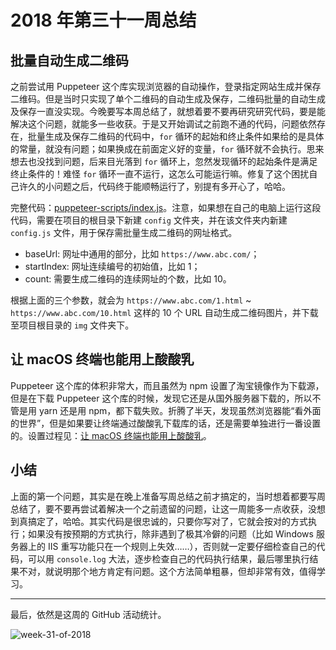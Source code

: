 # 2018 年第三十一周总结

## 批量自动生成二维码

之前尝试用 Puppeteer 这个库实现浏览器的自动操作，登录指定网站生成并保存二维码。但是当时只实现了单个二维码的自动生成及保存，二维码批量的自动生成及保存一直没实现。今晚要写本周总结了，就想着要不要再研究研究代码，要是能解决这个问题，就能多一些收获。于是又开始调试之前跑不通的代码，问题依然存在，批量生成及保存二维码的代码中，`for` 循环的起始和终止条件如果给的是具体的常量，就没有问题；如果换成在前面定义好的变量，`for` 循环就不会执行。思来想去也没找到问题，后来目光落到 `for` 循环上，忽然发现循环的起始条件是满足终止条件的！难怪 `for` 循环一直不运行，这怎么可能运行嘛。修复了这个困扰自己许久的小问题之后，代码终于能顺畅运行了，别提有多开心了，哈哈。

完整代码：[puppeteer-scripts/index.js](https://github.com/Dream4ever/puppeteer-scripts/blob/master/index.js)。注意，如果想在自己的电脑上运行这段代码，需要在项目的根目录下新建 `config` 文件夹，并在该文件夹内新建 `config.js` 文件，用于保存需批量生成二维码的网址格式。

- baseUrl: 网址中通用的部分，比如 `https://www.abc.com/`；
- startIndex: 网址连续编号的初始值，比如 1；
- count: 需要生成二维码的连续网址的个数，比如 10。

根据上面的三个参数，就会为 `https://www.abc.com/1.html` ~ `https://www.abc.com/10.html` 这样的 10 个 URL 自动生成二维码图片，并下载至项目根目录的 `img` 文件夹下。

## 让 macOS 终端也能用上酸酸乳

Puppeteer 这个库的体积非常大，而且虽然为 npm 设置了淘宝镜像作为下载源，但是在下载 Puppeteer 这个库的时候，发现它还是从国外服务器下载的，所以不管是用 yarn 还是用 npm，都下载失败。折腾了半天，发现虽然浏览器能“看外面的世界”，但是如果要让终端通过酸酸乳下载库的话，还是需要单独进行一番设置的。设置过程见：[让 macOS 终端也能用上酸酸乳](https://github.com/Dream4ever/knowledge-base/issues/55)。

## 小结

上面的第一个问题，其实是在晚上准备写周总结之前才搞定的，当时想着都要写周总结了，要不要再尝试着解决一个之前遗留的问题，让这一周能多一点收获，没想到真搞定了，哈哈。其实代码是很忠诚的，只要你写对了，它就会按对的方式执行；如果没有按预期的方式执行，除非遇到了极其冷僻的问题（比如 Windows 服务器上的 IIS 重写功能只在一个规则上失效……），否则就一定要仔细检查自己的代码，可以用 `console.log` 大法，逐步检查自己的代码执行结果，最后哪里执行结果不对，就说明那个地方肯定有问题。这个方法简单粗暴，但却非常有效，值得学习。

---

最后，依然是这周的 GitHub 活动统计。

![week-31-of-2018](http://owve9bvtw.bkt.clouddn.com/FvG0bYRevC0qrFlvO72FSYPU19rv)
